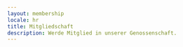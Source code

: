```yaml
---
layout: membership
locale: hr
title: Mitgliedschaft
description: Werde Mitglied in unserer Genossenschaft.
---
```

